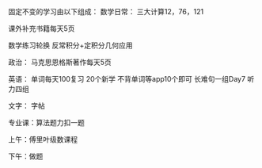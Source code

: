 固定不变的学习由以下组成：
数学日常：
三大计算12，76，121

课外补充书籍每天5页

数学练习轮换 反常积分+定积分几何应用

政治：
马克思恩格斯著作每天5页

英语：
	单词每天100复习
	20个新学
	不背单词等app10个即可
	长难句一组Day7
	听力四组

文字：
	字帖

专业课：算法题力扣一题



上午：傅里叶级数课程

下午：做题